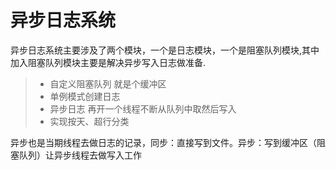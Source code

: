 
异步日志系统
===============
异步日志系统主要涉及了两个模块，一个是日志模块，一个是阻塞队列模块,其中加入阻塞队列模块主要是解决异步写入日志做准备.
> * 自定义阻塞队列 就是个缓冲区
> * 单例模式创建日志
> * 异步日志 再开一个线程不断从队列中取然后写入
> * 实现按天、超行分类

异步也是当期线程去做日志的记录，同步：直接写到文件。异步：写到缓冲区（阻塞队列）让异步线程去做写入工作
